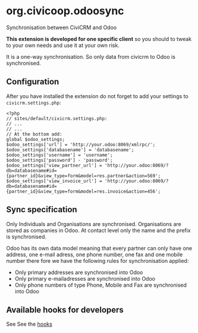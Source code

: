 org.civicoop.odoosync
=====================

Synchronisation between CiviCRM and Odoo

**This extension is developed for one specific client** so you should to tweak to 
your own needs and use it at your own risk.

It is a one-way synchronisation. So only data from civicrm to Odoo is 
synchronised.

Configuration
-------------

After you have installed the extension do not forget to add your settings to `civicrm.settings.php`:

    <?php
    // sites/default/civicrm.settings.php:
    // ...
    // ...
    // At the bottom add:
    global $odoo_settings;
    $odoo_settings['url'] = 'http://your.odoo:8069/xmlrpc/';
    $odoo_settings['databasename'] = 'databasename';
    $odoo_settings['username'] = 'username';
    $odoo_settings['password'] - 'password';
    $odoo_settings['view_partner_url'] = 'http://your.odoo:8069/?db=databasename#id={partner_id}&view_type=form&model=res.partner&action=569';
    $odoo_settings['view_invoice_url'] = 'http://your.odoo:8069/?db=databasename#id={partner_id}&view_type=form&model=res.invoice&action=456';

Sync specification
------------------

Only Individuals and Organisations are synchronised. Organisations are stored as 
companies in Odoo.
At contact level only the name and the prefix is synchronised.

Odoo has its own data model meaning that every partner can only have one address, 
one e-mail adress, one phone number, one fax and one mobile number there fore we
have the following rules for synchronisation applied:

- Only primary addresses are synchronised into Odoo
- Only primary e-mailadresses are synchronised into Odoo
- Only phone numbers of type Phone, Mobile and Fax are synchronised into Odoo

Available hooks for developers
------------------------------

See See the [hooks](docs/hooks.md)